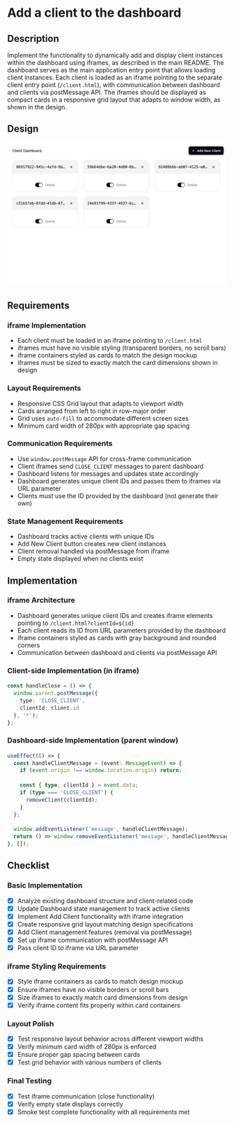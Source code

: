 # Add a client to the dashboard

## Description

Implement the functionality to dynamically add and display client instances within the dashboard using iframes, as described in the main README. The dashboard serves as the main application entry point that allows loading client instances. Each client is loaded as an iframe pointing to the separate client entry point (`/client.html`), with communication between dashboard and clients via postMessage API. The iframes should be displayed as compact cards in a responsive grid layout that adapts to window width, as shown in the design.

## Design

![Client Layout](./client-layout-in-dashboard.png)

## Requirements

### iframe Implementation

- Each client must be loaded in an iframe pointing to `/client.html`
- iframes must have no visible styling (transparent borders, no scroll bars)
- iframe containers styled as cards to match the design mockup
- iframes must be sized to exactly match the card dimensions shown in design

### Layout Requirements

- Responsive CSS Grid layout that adapts to viewport width
- Cards arranged from left to right in row-major order
- Grid uses `auto-fill` to accommodate different screen sizes
- Minimum card width of 280px with appropriate gap spacing

### Communication Requirements

- Use `window.postMessage` API for cross-frame communication
- Client iframes send `CLOSE_CLIENT` messages to parent dashboard
- Dashboard listens for messages and updates state accordingly
- Dashboard generates unique client IDs and passes them to iframes via URL parameter
- Clients must use the ID provided by the dashboard (not generate their own)

### State Management Requirements

- Dashboard tracks active clients with unique IDs
- Add New Client button creates new client instances
- Client removal handled via postMessage from iframe
- Empty state displayed when no clients exist

## Implementation

### iframe Architecture

- Dashboard generates unique client IDs and creates iframe elements pointing to `/client.html?clientId=${id}`
- Each client reads its ID from URL parameters provided by the dashboard
- iframe containers styled as cards with gray background and rounded corners
- Communication between dashboard and clients via postMessage API

### Client-side Implementation (in iframe)

```typescript
const handleClose = () => {
  window.parent.postMessage({
    type: 'CLOSE_CLIENT',
    clientId: client.id
  }, '*');
};
```

### Dashboard-side Implementation (parent window)

```typescript
useEffect(() => {
  const handleClientMessage = (event: MessageEvent) => {
    if (event.origin !== window.location.origin) return;
    
    const { type, clientId } = event.data;
    if (type === 'CLOSE_CLIENT') {
      removeClient(clientId);
    }
  };
  
  window.addEventListener('message', handleClientMessage);
  return () => window.removeEventListener('message', handleClientMessage);
}, []);
```

## Checklist

### Basic Implementation

- [x] Analyze existing dashboard structure and client-related code
- [x] Update Dashboard state management to track active clients
- [x] Implement Add Client functionality with iframe integration
- [x] Create responsive grid layout matching design specifications
- [x] Add Client management features (removal via postMessage)
- [x] Set up iframe communication with postMessage API
- [x] Pass client ID to iframe via URL parameter

### iframe Styling Requirements

- [x] Style iframe containers as cards to match design mockup
- [x] Ensure iframes have no visible borders or scroll bars
- [x] Size iframes to exactly match card dimensions from design
- [x] Verify iframe content fits properly within card containers

### Layout Polish

- [x] Test responsive layout behavior across different viewport widths
- [x] Verify minimum card width of 280px is enforced
- [x] Ensure proper gap spacing between cards
- [x] Test grid behavior with various numbers of clients

### Final Testing

- [x] Test iframe communication (close functionality)
- [x] Verify empty state displays correctly
- [x] Smoke test complete functionality with all requirements met
